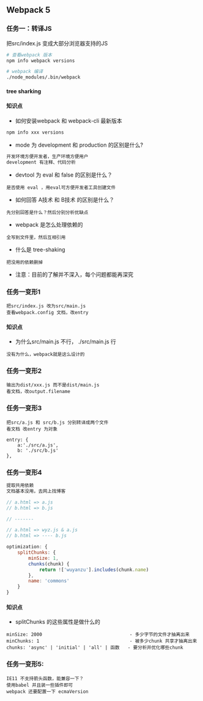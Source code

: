 ## Webpack 5

### 任务一：转译JS
把src/index.js 变成大部分浏览器支持的JS

```bash
# 查看webpack 版本
npm info webpack versions

# webpack 编译
./node_modules/.bin/webpack

```

#### tree sharking

#### 知识点
- 如何安装webpack 和 webpack-cli 最新版本
```bash
npm info xxx versions
```

- mode 为 development 和 production 的区别是什么?
```bash
开发环境方便开发者，生产环境方便用户
development 有注释、代码分析
```

- devtool 为 eval 和 false 的区别是什么？
```
是否使用 eval ，用eval可方便开发者工具创建文件
```

- 如何回答 A技术 和 B技术 的区别是什么？
```
先分别回答是什么？然后分别分析优缺点
```

- webpack 是怎么处理依赖的
```
全写到文件里，然后互相引用
```

- 什么是 tree-shaking
```
把没用的依赖删掉
```

- 注意：目前的了解并不深入，每个问题都能再深究

### 任务一变形1
```
把src/index.js 改为src/main.js
查看webpack.config 文档，改entry
```

#### 知识点
- 为什么src/main.js 不行， ./src/main.js 行
```
没有为什么，webpack就是这么设计的
```

### 任务一变形2
```
输出为dist/xxx.js 而不是dist/main.js
看文档，改output.filename
```

### 任务一变形3
```
把src/a.js 和 src/b.js 分别转译成两个文件
看文档 改entry 为对象

entry: {
    a:'./src/a.js',
    b: './src/b.js'
},
```

### 任务一变形4
```js
提取共用依赖
文档基本没用，去网上找博客

// a.html => a.js
// b.html => b.js

// -------

// a.html => wyz.js & a.js
// b.html => ---- b.js

optimization: {
    splitChunks: {
        minSize: 1,
        chunks(chunk) {
            return !['wuyanzu'].includes(chunk.name)
        },
        name: 'commons'
    }
}
```

#### 知识点
- splitChunks 的这些属性是做什么的
```
minSize: 2000                                - 多少字节的文件才抽离出来
minChunks: 1                                 - 被多少chunk 共享才抽离出来
chunks: 'async' | 'initial' | 'all' | 函数   - 要分析并优化哪些chunk
```

### 任务一变形5:
```
IE11 不支持箭头函数，能兼容一下？
使用babel 并且装一些插件即可
webpack 还要配置一下 ecmaVersion
```
